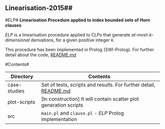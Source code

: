 ## Linearisation-2015##

#ELP#
**Linearisation Procedure applied to index bounded sets of Horn clauses**


*ELP* is a linearisation procedure applied to CLPs that generate *at-most-k-dimensional* derivations, for a given positive integer *k*.

This procedure has been implemented in Prolog (SWI-Prolog). For further detail about the code, [README.md](https://github.com/elenagutiv/Linearisation-2015/tree/master/src)


#Contents#

Directory | Contents															|
---------------|--------------------------------------------------------------------|
case-studies			   | Set of tests, scripts and results. For further detail, [README.md](https://github.com/elenagutiv/Linearisation-2015/tree/master/case-studies)	 															|
plot-scripts			   | [In construction] It will contain scatter plot generation scripts	 															|
src		   | `main.pl` and `clause.pl` - *ELP* Prolog implementation

